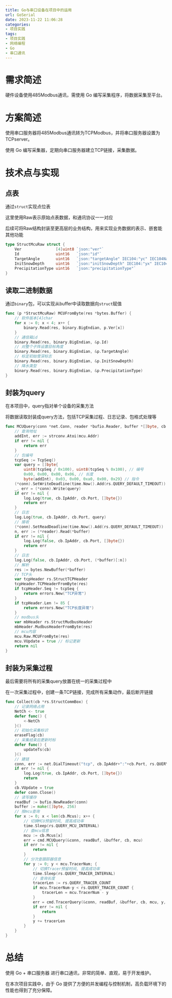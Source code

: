 ```yaml
---
title: Go与串口设备在项目中的运用
url: GoSerial
date: 2023-11-22 11:06:28
categories:
- 项目实践
tags:
- 项目实践
- 网络编程
- Go
- 串口通讯
---
```


# 需求简述

硬件设备使用485Modbus通讯，需使用 Go 编写采集程序，将数据采集至平台。

<!--more-->

# 方案简述

使用串口服务器将485Modbus通讯转为TCPModbus，并将串口服务器设置为TCPserver。

使用 Go 编写采集器，定期向串口服务器建立TCP链接，采集数据。

# 技术点与实现

## 点表

通过```struct```实现点位表

这里使用Raw表示原始点表数据，和通讯协议一一对应

后续可将Raw结构封装至更高层的业务结构，用来实现业务数据的表示、嵌套能其他功能

```go go
type StructMcuRaw struct {
	Ver               [4]uint8 `json:"ver"`                                                                               // 软件版本[4]char
	Id                uint16   `json:"id"`                                                                                // 通信箱id
	TargetAngle       uint16   `json:"targetAngle" IEC104:"yc" IEC104Name:"子阵目标角度" IEC104Unit:"°" IEC104Factor:"0.1"` // 对整个子阵设置目标角度
	InitSnowDepth     uint16   `json:"initSnowDepth" IEC104:"yx" IEC104Name:"标定初始雪深标志"`                              // 标定初始雪深标志
	PrecipitationType uint16   `json:"precipitationType"`                                                                 // 降水类型
}
```

## 读取二进制数据

通过```binary```包，可以实现从buffer中读取数据向```struct```赋值

```go go
func (p *StructMcuRaw) MCUFromByte(res *bytes.Buffer) {
	// 软件版本[4]char
	for x := 0; x < 4; x++ {
		binary.Read(res, binary.BigEndian, p.Ver[x])
	}
	// 通信箱id
	binary.Read(res, binary.BigEndian, &p.Id)
	// 对整个子阵设置目标角度
	binary.Read(res, binary.BigEndian, &p.TargetAngle)
	// 标定初始雪深标志
	binary.Read(res, binary.BigEndian, &p.InitSnowDepth)
	// 降水类型
	binary.Read(res, binary.BigEndian, &p.PrecipitationType)
}
```

## 封装为query

在本项目中，query指对单个设备的采集方法

将数据读取封装成query方法，包括TCP采集过程、日志记录、包格式处理等

```go go
func MCUQuery(conn *net.Conn, reader *bufio.Reader, buffer *[]byte, cb *rs.StructCommBox, mcu *rs.StructMcu) error {
	// 查询地址
	addInt, err := strconv.Atoi(mcu.Addr)
	if err != nil {
		return err
	}
	// 包编号
	tcpSeq := TcpSeq()
	var query = []byte{
		uint8(tcpSeq / 0x100), uint8(tcpSeq % 0x100), // 编号
		0x00, 0x00, 0x00, 0x06, // 长度
		byte(addInt), 0x03, 0x00, 0xa0, 0x00, 0x29} // 指令
	(*conn).SetWriteDeadline(time.Now().Add(rs.QUERY_DEFAULT_TIMEOUT))
	_, err = (*conn).Write(query)
	if err != nil {
		log.Log(true, cb.IpAddr, cb.Port, []byte{})
		return err
	}
	// 日志
	log.Log(true, cb.IpAddr, cb.Port, query)
	// 接收
	(*conn).SetReadDeadline(time.Now().Add(rs.QUERY_DEFAULT_TIMEOUT))
	n, err := (*reader).Read(*buffer)
	if err != nil {
		log.Log(false, cb.IpAddr, cb.Port, []byte{})
		return err
	}
	// 日志
	log.Log(false, cb.IpAddr, cb.Port, (*buffer)[:n])
	// 解析
	res := bytes.NewBuffer(*buffer)
	// TCP头
	var tcpHeader rs.StructTCPHeader
	tcpHeader.TCPHeaderFromByte(res)
	if tcpHeader.Seq != tcpSeq {
		return errors.New("TCP异常")
	}
	if tcpHeader.Len != 85 {
		return errors.New("TCP长度异常")
	}
	// modbus头
	var mbHeader rs.StructMudbusHeader
	mbHeader.MudbusHeaderFromByte(res)
	// mcu内容
	mcu.Raw.MCUFromByte(res)
	mcu.VUpdate = true // 标记更新
	return nil
}
```

## 封装为采集过程

最后需要将所有的采集query放置在统一的采集过程中

在一次采集过程中，创建一条TCP链接，完成所有采集动作，最后断开链接

```go go
func Collect(cb *rs.StructCommBox) {
	// 记录网络占用
	NetCh <- true
	defer func() {
		<-NetCh
	}()
	// 初始化采集标识
	eraseFlag(cb)
	// 采集结束后更新时标
	defer func() {
		updateTs(cb)
	}()
	// 建链
	conn, err := net.DialTimeout("tcp", cb.IpAddr+":"+cb.Port, rs.QUERY_DEFAULT_TIMEOUT)
	if err != nil {
		log.Log(true, cb.IpAddr, cb.Port, []byte{})
		return
	}
	cb.VUpdate = true
	defer conn.Close()
	// 读写缓存
	readBuf := bufio.NewReader(conn)
	buffer := make([]byte, 256)
	// 按mcu查询
	for x := 0; x < len(cb.Mcus); x++ {
		// 切换MCU预留时间, 提高成功率
		time.Sleep(rs.QUERY_MCU_INTERVAL)
		// 查mcu信息
		mcu := cb.Mcus[x]
		err = cmd.MCUQuery(&conn, readBuf, &buffer, cb, mcu)
		if err != nil {
			return
		}
		// 分次查跟踪器信息
		for y := 0; y < mcu.TracerNum; {
			// 切换Tracer预留时间, 提高成功率
			time.Sleep(rs.QUERY_TRACER_INTERVAL)
			// 查询长度
			tracerLen := rs.QUERY_TRACER_COUNT
			if mcu.TracerNum-y < rs.QUERY_TRACER_COUNT {
				tracerLen = mcu.TracerNum - y
			}
			err = cmd.TracerQuery(&conn, readBuf, &buffer, cb, mcu, y, tracerLen)
			if err != nil {
				return
			}
			y += tracerLen
		}
	}
}
```

# 总结

使用 Go + 串口服务器 进行串口通讯，非常的简单、直观，易于开发维护。

在本次项目实践中，由于 Go 提供了方便的并发编程与控制机制，高负载环境下的性能也得到了充分保障。